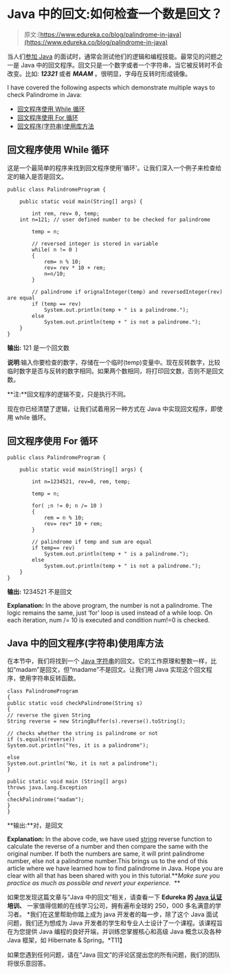 # Java 中的回文:如何检查一个数是回文？

> 原文:[https://www.edureka.co/blog/palindrome-in-java](https://www.edureka.co/blog/palindrome-in-java)

当人们[参加 Java](https://www.edureka.co/blog/interview-questions/java-interview-questions/) 的面试时，通常会测试他们的逻辑和编程技能。最常见的问题之一是 Java 中的回文程序。回文只是一个数字或者一个字符串，当它被反转时不会改变。比如: ***12321*** 或者 ***MAAM*** 。很明显，字母在反转时形成镜像。

I have covered the following aspects which demonstrate multiple ways to check Palindrome in Java:

*   [回文程序使用 While 循环](#PalindromeUsingWhileLoop)
*   [回文程序使用 For 循环](#PalindromeUsingForLoop)
*   [回文程序(字符串)使用库方法](#PalindromeUsingLibraryMethod)

## **回文程序使用 While 循环**

这是一个最简单的程序来找到回文程序使用'循环'。让我们深入一个例子来检查给定的输入是否是回文。

```
public class PalindromeProgram {

    public static void main(String[] args) {

        int rem, rev= 0, temp;
	int n=121; // user defined number to be checked for palindrome 

        temp = n;

        // reversed integer is stored in variable 
        while( n != 0 )
        {
            rem= n % 10;
            rev= rev * 10 + rem;
            n=n/10;
        }

        // palindrome if orignalInteger(temp) and reversedInteger(rev) are equal
        if (temp == rev)
            System.out.println(temp + " is a palindrome.");
        else
            System.out.println(temp + " is not a palindrome.");
    }
}
```

**输出:** 121 是一个回文数

**说明**:输入你要检查的数字，存储在一个临时(temp)变量中。现在反转数字，比较临时数字是否与反转的数字相同。如果两个数相同，将打印回文数，否则不是回文数。

**注:**回文程序的逻辑不变，只是执行不同。

现在你已经清楚了逻辑，让我们试着用另一种方式在 Java 中实现回文程序，即使用 while 循环。

## **回文程序使用 For 循环**

```
public class PalindromeProgram {

    public static void main(String[] args) {

        int n=1234521, rev=0, rem, temp;

        temp = n;

        for( ;n != 0; n /= 10 )
        {
            rem = n % 10;
            rev= rev* 10 + rem;
        }

        // palindrome if temp and sum are equal
        if temp== rev)
            System.out.println(temp + " is a palindrome.");
        else
            System.out.println(temp + " is not a palindrome.");
    }
}

```

**输出:** 1234521 不是回文

**Explanation:** In the above program, the number is not a palindrome. The logic remains the same, just ‘for’ loop is used instead of a while loop. On each iteration, num /= 10 is executed and condition num!=0 is checked.

## **Java 中的回文程序(字符串)使用库方法**

在本节中，我们将找到一个 [Java 字符串](https://www.edureka.co/blog/java-string/)的回文。它的工作原理和整数一样，比如“madam”是回文，但“madame”不是回文。让我们用 Java 实现这个回文程序，使用字符串反转函数。

```
class PalindromeProgram
{
public static void checkPalindrome(String s)
{
// reverse the given String
String reverse = new StringBuffer(s).reverse().toString();

// checks whether the string is palindrome or not
if (s.equals(reverse))
System.out.println("Yes, it is a palindrome");

else
System.out.println("No, it is not a palindrome");
}

public static void main (String[] args)
throws java.lang.Exception
{
checkPalindrome("madam");
}
}
```

**输出:**对，是回文

**Explanation:** In the above code, we have used [string](https://www.edureka.co/blog/java-string/) reverse function to calculate the reverse of a number and then compare the same with the original number. If both the numbers are same, it will print palindrome number, else not a palindrome number.This brings us to the end of this article where we have learned how to find palindrome in Java. Hope you are clear with all that has been shared with you in this tutorial.***Make sure you practice as much as possible and revert your experience.*  **

如果您发现这篇文章与“Java 中的回文”相关，请查看一下 **Edureka 的 [Java 认证](https://www.edureka.co/java-j2ee-training-course)培训、** 一家值得信赖的在线学习公司，拥有遍布全球的 250，000 多名满意的学习者。 *我们在这里帮助你踏上成为 java 开发者的每一步，除了这个 Java 面试问题，我们还为想成为 Java 开发者的学生和专业人士设计了一个课程。该课程旨在为您提供 Java 编程的良好开端，并训练您掌握核心和高级 Java 概念以及各种 Java 框架，如 Hibernate & Spring。*T11】

如果您遇到任何问题，请在“Java 回文”的评论区提出您的所有问题，我们的团队将很乐意回答。